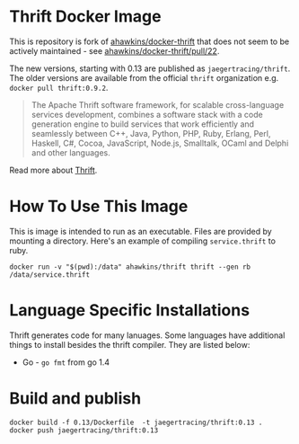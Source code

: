 # Thrift Docker Image

This is repository is fork of [ahawkins/docker-thrift](https://github.com/ahawkins/docker-thrift) that
does not seem to be actively maintained - see [ahawkins/docker-thrift/pull/22](https://github.com/ahawkins/docker-thrift/pull/22).

The new versions, starting with 0.13 are published as `jaegertracing/thrift`. The older versions are available from the official `thrift` organization e.g. `docker pull thrift:0.9.2`.

> The Apache Thrift software framework, for scalable cross-language
> services development, combines a software stack with a code generation
> engine to build services that work efficiently and seamlessly between
> C++, Java, Python, PHP, Ruby, Erlang, Perl, Haskell, C#, Cocoa,
> JavaScript, Node.js, Smalltalk, OCaml and Delphi and other languages.

Read more about [Thrift](https://thrift.apache.org).

# How To Use This Image

This is image is intended to run as an executable. Files are provided
by mounting a directory. Here's an example of compiling
`service.thrift` to ruby.

    docker run -v "$(pwd):/data" ahawkins/thrift thrift --gen rb /data/service.thrift

# Language Specific Installations

Thrift generates code for many lanuages. Some languages have
additional things to install besides the thrift compiler. They are
listed below:

* Go - `go fmt` from go 1.4

# Build and publish 

```
docker build -f 0.13/Dockerfile  -t jaegertracing/thrift:0.13 .
docker push jaegertracing/thrift:0.13
```

